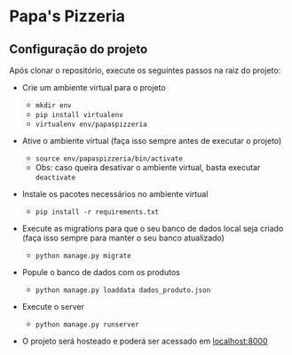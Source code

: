 # Papa's Pizzeria

## Configuração do projeto

Após clonar o repositório, execute os seguintes passos na raiz do projeto:

- Crie um ambiente virtual para o projeto
    - `mkdir env`
    - `pip install virtualenv`
    - `virtualenv env/papaspizzeria`

- Ative o ambiente virtual (faça isso sempre antes de executar o projeto)
    - `source env/papaspizzeria/bin/activate`
    - Obs: caso queira desativar o ambiente virtual, basta executar `deactivate`

- Instale os pacotes necessários no ambiente virtual 
    - `pip install -r requirements.txt`

- Execute as migrations para que o seu banco de dados local seja criado (faça isso sempre para manter o seu banco atualizado)
    - `python manage.py migrate`

- Popule o banco de dados com os produtos
    - `python manage.py loaddata dados_produto.json`

- Execute o server
    - `python manage.py runserver`

- O projeto será hosteado e poderá ser acessado em [localhost:8000](http://localhost:8000)
